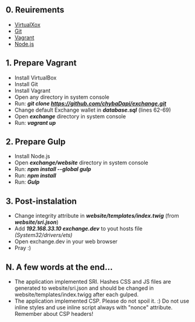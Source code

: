 ## 0. Reuirements
 * [VirtualXox](https://www.virtualbox.org/)
 * [Git](https://git-scm.com/download/win)
 * [Vagrant](https://www.vagrantup.com/)
 * [Node.js](https://nodejs.org/)


## 1. Prepare Vagrant
 * Install VirtualBox
 * Install Git
 * Install Vagrant
 * Open any directory in system console
 * Run: __*git clone https://github.com/chybaDapi/exchange.git*__
 * Change default Exchange wallet in __*database.sql*__ (lines 62-69)
 * Open __*exchange*__ directory in system console
 * Run: __*vagrant up*__
 
 
## 2. Prepare Gulp
 * Install Node.js
 * Open __*exchange/website*__ directory in system console
 * Run: __*npm install --global gulp*__
 * Run: __*npm install*__
 * Run: __*Gulp*__
 
 
## 3. Post-instalation
  * Change integrity attribute in __*website/templates/index.twig*__ (from __*website/sri.json*__)
  * Add __*192.168.33.10 exchange.dev*__ to yout hosts file *(System32/drivers/ets)*
  * Open exchange.dev in your web browser
  * Pray :)
 

## N. A few words at the end...
  * The application implemented SRI. Hashes CSS and JS files are generated to website/sri.json and should be changed in website/templates/index.twigg after each gulped.
  * The application implemented CSP. Please do not spoil it. :) Do not use inline styles and use inline script always with "nonce" attribute. Remember about CSP headers!
